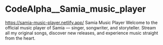 ﻿# CodeAlpha__Samia_music_player
https://samia-music-player.netlify.app/ 
Samia Music Player Welcome to the official music player of Samia — singer, songwriter, and storyteller. Stream all my original songs, discover new releases, and experience music straight from the heart.
